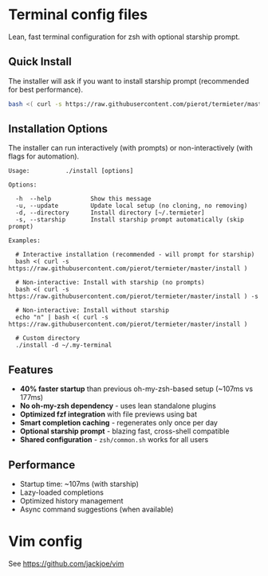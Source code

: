 # Terminal config files

Lean, fast terminal configuration for zsh with optional starship prompt.

## Quick Install

The installer will ask if you want to install starship prompt (recommended for best performance).

```bash
bash <( curl -s https://raw.githubusercontent.com/pierot/termieter/master/install )
```

## Installation Options

The installer can run interactively (with prompts) or non-interactively (with flags for automation).

```
Usage:          ./install [options]

Options:

  -h  --help           Show this message
  -u, --update         Update local setup (no cloning, no removing)
  -d, --directory      Install directory [~/.termieter]
  -s, --starship       Install starship prompt automatically (skip prompt)

Examples:

  # Interactive installation (recommended - will prompt for starship)
  bash <( curl -s https://raw.githubusercontent.com/pierot/termieter/master/install )

  # Non-interactive: Install with starship (no prompts)
  bash <( curl -s https://raw.githubusercontent.com/pierot/termieter/master/install ) -s

  # Non-interactive: Install without starship
  echo "n" | bash <( curl -s https://raw.githubusercontent.com/pierot/termieter/master/install )

  # Custom directory
  ./install -d ~/.my-terminal
```

## Features

- **40% faster startup** than previous oh-my-zsh-based setup (~107ms vs 177ms)
- **No oh-my-zsh dependency** - uses lean standalone plugins
- **Optimized fzf integration** with file previews using bat
- **Smart completion caching** - regenerates only once per day
- **Optional starship prompt** - blazing fast, cross-shell compatible
- **Shared configuration** - `zsh/common.sh` works for all users

## Performance

- Startup time: ~107ms (with starship)
- Lazy-loaded completions
- Optimized history management
- Async command suggestions (when available)

# Vim config

See https://github.com/jackjoe/vim
